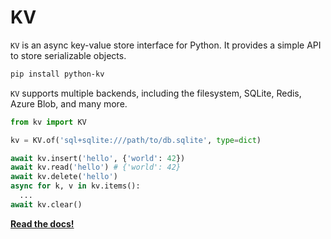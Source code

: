 # KV

`KV` is an async key-value store interface for Python. It provides a simple API to store serializable objects.

```bash
pip install python-kv
```

`KV` supports multiple backends, including the filesystem, SQLite, Redis, Azure Blob, and many more.

```python
from kv import KV

kv = KV.of('sql+sqlite:///path/to/db.sqlite', type=dict) 

await kv.insert('hello', {'world': 42})
await kv.read('hello') # {'world': 42}
await kv.delete('hello')
async for k, v in kv.items():
  ...
await kv.clear()
```

[**Read the docs!**](https://marciclabas.github.io/kv/)